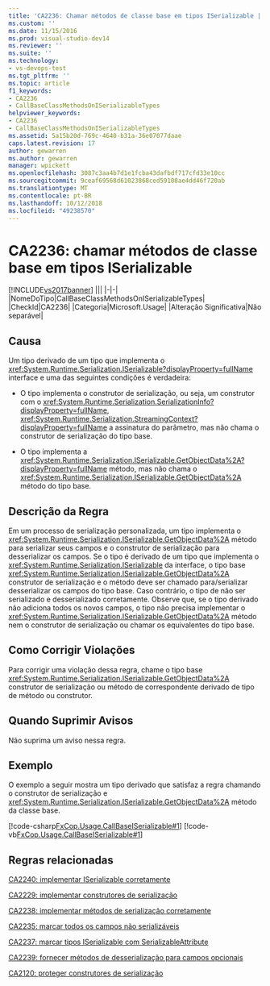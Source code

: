 ```yaml
---
title: 'CA2236: Chamar métodos de classe base em tipos ISerializable | Microsoft Docs'
ms.custom: ''
ms.date: 11/15/2016
ms.prod: visual-studio-dev14
ms.reviewer: ''
ms.suite: ''
ms.technology:
- vs-devops-test
ms.tgt_pltfrm: ''
ms.topic: article
f1_keywords:
- CA2236
- CallBaseClassMethodsOnISerializableTypes
helpviewer_keywords:
- CA2236
- CallBaseClassMethodsOnISerializableTypes
ms.assetid: 5a15b20d-769c-4640-b31a-36e07077daae
caps.latest.revision: 17
author: gewarren
ms.author: gewarren
manager: wpickett
ms.openlocfilehash: 3087c3aa4b7d1e1fcba43dafbdf717cfd33e10cc
ms.sourcegitcommit: 9ceaf69568d61023868ced59108ae4dd46f720ab
ms.translationtype: MT
ms.contentlocale: pt-BR
ms.lasthandoff: 10/12/2018
ms.locfileid: "49238570"
---
```

# <a name="ca2236-call-base-class-methods-on-iserializable-types"></a>CA2236: chamar métodos de classe base em tipos ISerializable
[!INCLUDE[vs2017banner](../includes/vs2017banner.md)]
|||
|-|-|
|NomeDoTipo|CallBaseClassMethodsOnISerializableTypes|
|CheckId|CA2236|
|Categoria|Microsoft.Usage|
|Alteração Significativa|Não separável|

## <a name="cause"></a>Causa
 Um tipo derivado de um tipo que implementa o <xref:System.Runtime.Serialization.ISerializable?displayProperty=fullName> interface e uma das seguintes condições é verdadeira:

-   O tipo implementa o construtor de serialização, ou seja, um construtor com o <xref:System.Runtime.Serialization.SerializationInfo?displayProperty=fullName>, <xref:System.Runtime.Serialization.StreamingContext?displayProperty=fullName> a assinatura do parâmetro, mas não chama o construtor de serialização do tipo base.

-   O tipo implementa a <xref:System.Runtime.Serialization.ISerializable.GetObjectData%2A?displayProperty=fullName> método, mas não chama o <xref:System.Runtime.Serialization.ISerializable.GetObjectData%2A> método do tipo base.

## <a name="rule-description"></a>Descrição da Regra
 Em um processo de serialização personalizada, um tipo implementa o <xref:System.Runtime.Serialization.ISerializable.GetObjectData%2A> método para serializar seus campos e o construtor de serialização para desserializar os campos. Se o tipo é derivado de um tipo que implementa o <xref:System.Runtime.Serialization.ISerializable> da interface, o tipo base <xref:System.Runtime.Serialization.ISerializable.GetObjectData%2A> construtor de serialização e o método deve ser chamado para/serializar desserializar os campos do tipo base. Caso contrário, o tipo de não ser serializado e desserializado corretamente. Observe que, se o tipo derivado não adiciona todos os novos campos, o tipo não precisa implementar o <xref:System.Runtime.Serialization.ISerializable.GetObjectData%2A> método nem o construtor de serialização ou chamar os equivalentes do tipo base.

## <a name="how-to-fix-violations"></a>Como Corrigir Violações
 Para corrigir uma violação dessa regra, chame o tipo base <xref:System.Runtime.Serialization.ISerializable.GetObjectData%2A> construtor de serialização ou método de correspondente derivado de tipo de método ou construtor.

## <a name="when-to-suppress-warnings"></a>Quando Suprimir Avisos
 Não suprima um aviso nessa regra.

## <a name="example"></a>Exemplo
 O exemplo a seguir mostra um tipo derivado que satisfaz a regra chamando o construtor de serialização e <xref:System.Runtime.Serialization.ISerializable.GetObjectData%2A> método da classe base.

 [!code-csharp[FxCop.Usage.CallBaseISerializable#1](../snippets/csharp/VS_Snippets_CodeAnalysis/FxCop.Usage.CallBaseISerializable/cs/FxCop.Usage.CallBaseISerializable.cs#1)]
 [!code-vb[FxCop.Usage.CallBaseISerializable#1](../snippets/visualbasic/VS_Snippets_CodeAnalysis/FxCop.Usage.CallBaseISerializable/vb/FxCop.Usage.CallBaseISerializable.vb#1)]

## <a name="related-rules"></a>Regras relacionadas
 [CA2240: implementar ISerializable corretamente](../code-quality/ca2240-implement-iserializable-correctly.md)

 [CA2229: implementar construtores de serialização](../code-quality/ca2229-implement-serialization-constructors.md)

 [CA2238: implementar métodos de serialização corretamente](../code-quality/ca2238-implement-serialization-methods-correctly.md)

 [CA2235: marcar todos os campos não serializáveis](../code-quality/ca2235-mark-all-non-serializable-fields.md)

 [CA2237: marcar tipos ISerializable com SerializableAttribute](../code-quality/ca2237-mark-iserializable-types-with-serializableattribute.md)

 [CA2239: fornecer métodos de desserialização para campos opcionais](../code-quality/ca2239-provide-deserialization-methods-for-optional-fields.md)

 [CA2120: proteger construtores de serialização](../code-quality/ca2120-secure-serialization-constructors.md)



